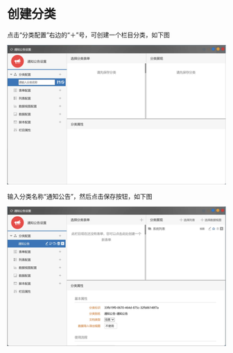 # 创建分类

点击“分类配置”右边的“＋”号，可创建一个栏目分类，如下图

![](../.gitbook/assets/image.png)

输入分类名称“通知公告”，然后点击保存按钮，如下图

![](../.gitbook/assets/image%20%2812%29.png)

